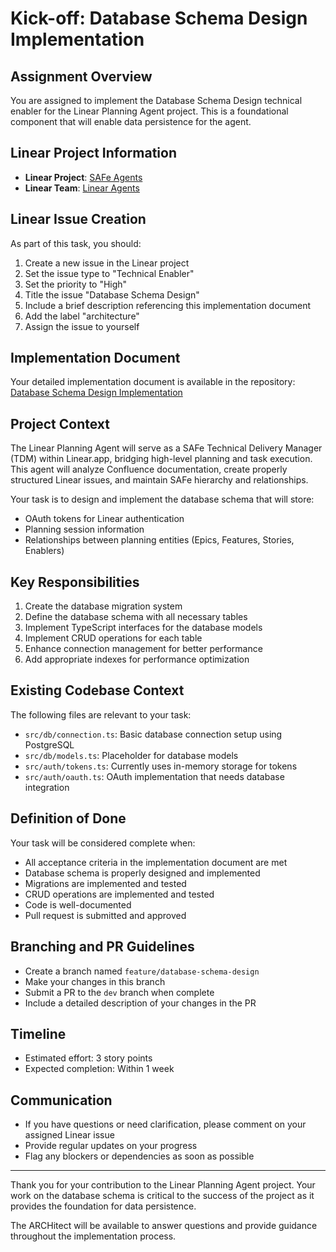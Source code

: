 # Kick-off: Database Schema Design Implementation

## Assignment Overview

You are assigned to implement the Database Schema Design technical enabler for the Linear Planning Agent project. This is a foundational component that will enable data persistence for the agent.

## Linear Project Information

- **Linear Project**: [SAFe Agents](https://linear.app/wordstofilmby/project/safe-agents-41505bde79df/overview)
- **Linear Team**: [Linear Agents](https://linear.app/wordstofilmby/team/LIN/all)

## Linear Issue Creation

As part of this task, you should:

1. Create a new issue in the Linear project
2. Set the issue type to "Technical Enabler"
3. Set the priority to "High"
4. Title the issue "Database Schema Design"
5. Include a brief description referencing this implementation document
6. Add the label "architecture"
7. Assign the issue to yourself

## Implementation Document

Your detailed implementation document is available in the repository:
[Database Schema Design Implementation](https://github.com/ByBren-LLC/WTFB-Linear-agents/blob/dev/specs/todo/database_schema_design-implementation.md)

## Project Context

The Linear Planning Agent will serve as a SAFe Technical Delivery Manager (TDM) within Linear.app, bridging high-level planning and task execution. This agent will analyze Confluence documentation, create properly structured Linear issues, and maintain SAFe hierarchy and relationships.

Your task is to design and implement the database schema that will store:

- OAuth tokens for Linear authentication
- Planning session information
- Relationships between planning entities (Epics, Features, Stories, Enablers)

## Key Responsibilities

1. Create the database migration system
2. Define the database schema with all necessary tables
3. Implement TypeScript interfaces for the database models
4. Implement CRUD operations for each table
5. Enhance connection management for better performance
6. Add appropriate indexes for performance optimization

## Existing Codebase Context

The following files are relevant to your task:

- `src/db/connection.ts`: Basic database connection setup using PostgreSQL
- `src/db/models.ts`: Placeholder for database models
- `src/auth/tokens.ts`: Currently uses in-memory storage for tokens
- `src/auth/oauth.ts`: OAuth implementation that needs database integration

## Definition of Done

Your task will be considered complete when:

- All acceptance criteria in the implementation document are met
- Database schema is properly designed and implemented
- Migrations are implemented and tested
- CRUD operations are implemented and tested
- Code is well-documented
- Pull request is submitted and approved

## Branching and PR Guidelines

- Create a branch named `feature/database-schema-design`
- Make your changes in this branch
- Submit a PR to the `dev` branch when complete
- Include a detailed description of your changes in the PR

## Timeline

- Estimated effort: 3 story points
- Expected completion: Within 1 week

## Communication

- If you have questions or need clarification, please comment on your assigned Linear issue
- Provide regular updates on your progress
- Flag any blockers or dependencies as soon as possible

---

Thank you for your contribution to the Linear Planning Agent project. Your work on the database schema is critical to the success of the project as it provides the foundation for data persistence.

The ARCHitect will be available to answer questions and provide guidance throughout the implementation process.
